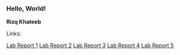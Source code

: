 ### Hello, World!

**Rizq Khateeb**

Links:

[Lab Report 1](https://rkhateeb.github.io/cse15l-lab-reports/lab-report-1-week-2.html)
[Lab Report 2](https://rkhateeb.github.io/cse15l-lab-reports/lab-report-2-week-4.html)
[Lab Report 3](https://rkhateeb.github.io/cse15l-lab-reports/lab-report-3-week-6.html)
[Lab Report 4](https://rkhateeb.github.io/cse15l-lab-reports/lab-report-4-week-8.html)
[Lab Report 5](https://rkhateeb.github.io/cse15l-lab-reports/lab-report-5-week-10.html)
